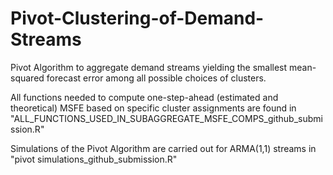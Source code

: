 # Pivot-Clustering-of-Demand-Streams
Pivot Algorithm to aggregate demand streams yielding the smallest mean-squared forecast error among all possible choices of clusters.

All functions needed to compute one-step-ahead (estimated and theoretical) MSFE based on specific cluster assignments are found in "ALL_FUNCTIONS_USED_IN_SUBAGGREGATE_MSFE_COMPS_github_submission.R"

Simulations of the Pivot Algorithm are carried out for ARMA(1,1) streams in "pivot simulations_github_submission.R"
